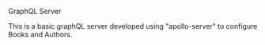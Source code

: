 GraphQL Server

This is a basic graphQL server developed using "apollo-server" to configure Books and Authors.

